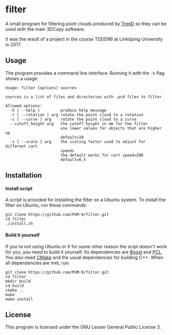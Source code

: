 # filter
A small program for filtering point clouds produced by [TreeD](https://gitlab.ida.liu.se/tddd96-grupp9 "TreeD GitLab") so they can be used with the main 3DCopy software.

It was the result of a project in the course TDDD96 at Linköping University in 2017.

## Usage

The program provides a command line interface. Running it with the `-h` flag shows a usage:

```
Usage: filter [options] sources

sources is a list of files and directories with .pcd files to filter

Allowed options:
  -h [ --help ]         produce help message
  -r [ --rotation ] arg rotate the point cloud to a rotation
  -c [ --curve ] arg    rotate the point cloud to a curve
  --cutoff_height arg   the cutoff height in mm for the filter
                        use lower values for objects that are higher up
                        default=10
  -s [ --scale ] arg    the scaling factor used to adjust for different cart
                        speeds
                        the default works for cart speed=200
                        default=0.5
```

## Installation

#### Install script
A script is provided for installing the filter on a Ubuntu system. To install the filter on Ubuntu, run these commands:

```
git clone https://github.com/PUM-9/filter.git
cd filter
./install.sh
```

#### Build it yourself
If you're not using Ubuntu or if for some other reason the scipt doesn't work for you, you need to build it yourself. Its dependencies are [Boost](http://www.boost.org/ "Boost") and [PCL](https://www.pointclouds.org/ "Point Cloud Library"). You also need [CMake](http://www.cmake.org "CMake") and the usual dependencies for building C++. When all dependencies are met, run:

```
git clone https://github.com/PUM-9/filter.git
cd filter
mkdir build
cd build
cmake ..
make
make install
```

## License

This program is licensed under the GNU Lesser General Public License 3.
